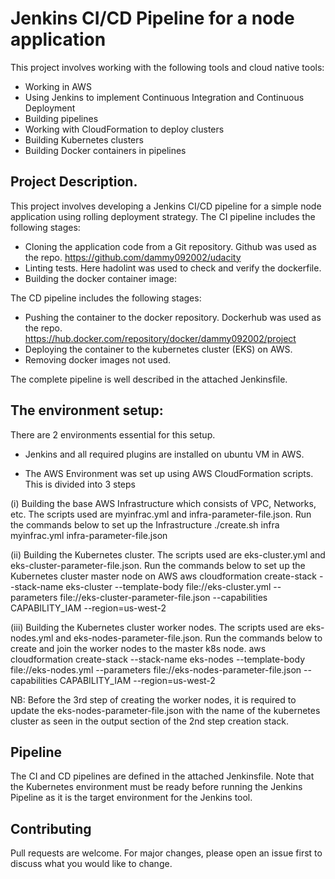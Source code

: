 # Jenkins CI/CD Pipeline for a node application

This project involves working with the following tools and cloud native tools:

* Working in AWS
* Using Jenkins to implement Continuous Integration and Continuous Deployment
* Building pipelines
* Working with CloudFormation to deploy clusters
* Building Kubernetes clusters
* Building Docker containers in pipelines

## Project Description.
This project involves developing a Jenkins CI/CD pipeline for a simple node application using rolling deployment strategy.
The CI pipeline includes the following stages:
* Cloning the application code from a Git repository. Github was used as the repo. https://github.com/dammy092002/udacity
* Linting tests. Here hadolint was used to check and verify the dockerfile.
* Building the docker container image:

The CD pipeline includes the following stages:
* Pushing the container to the docker repository. Dockerhub was used as the repo. https://hub.docker.com/repository/docker/dammy092002/project
* Deploying the container to the kubernetes cluster (EKS) on AWS.
* Removing docker images not used.

The complete pipeline is well described in the attached Jenkinsfile.

## The environment setup:
There are 2 environments essential for this setup.

* Jenkins and all required plugins are installed on ubuntu VM in AWS.

* The AWS Environment was set up using AWS CloudFormation scripts. This is divided into 3 steps

(i) Building the base AWS Infrastructure which consists of VPC, Networks, etc. The scripts used are myinfrac.yml and infra-parameter-file.json. Run the commands below to set up the Infrastructure
./create.sh infra myinfrac.yml infra-parameter-file.json

(ii) Building the Kubernetes cluster. The scripts used are eks-cluster.yml and eks-cluster-parameter-file.json. Run the commands below to set up the Kubernetes cluster master node on AWS
aws cloudformation create-stack --stack-name eks-cluster --template-body file://eks-cluster.yml --parameters file://eks-cluster-parameter-file.json --capabilities CAPABILITY_IAM --region=us-west-2

(iii) Building the Kubernetes cluster worker nodes. The scripts used are eks-nodes.yml and eks-nodes-parameter-file.json. Run the commands below to create and join the worker nodes to the master k8s node.
aws cloudformation create-stack --stack-name eks-nodes --template-body file://eks-nodes.yml --parameters file://eks-nodes-parameter-file.json --capabilities CAPABILITY_IAM --region=us-west-2

NB: Before the 3rd step of creating the worker nodes, it is required to update the eks-nodes-parameter-file.json with the name of the kubernetes cluster as seen in the output section of the 2nd step creation stack.


## Pipeline
The CI and CD pipelines are defined in the attached Jenkinsfile. Note that the Kubernetes environment must be ready before running the Jenkins Pipeline as it is the target environment for the Jenkins tool. 



## Contributing
Pull requests are welcome. For major changes, please open an issue first to discuss what you would like to change.













